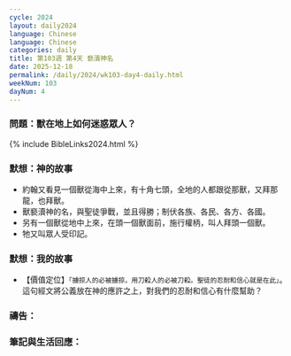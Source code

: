 ```yaml
---
cycle: 2024
layout: daily2024
language: Chinese
language: Chinese
categories: daily
title: 第103週 第4天 褻瀆神名
date: 2025-12-18
permalink: /daily/2024/wk103-day4-daily.html
weekNum: 103
dayNum: 4
---
```


### 問題：獸在地上如何迷惑眾人？

{% include BibleLinks2024.html %}

### 默想：神的故事
+	約翰又看見一個獸從海中上來，有十角七頭，全地的人都跟從那獸，又拜那龍，也拜獸。
+	獸褻瀆神的名，與聖徒爭戰，並且得勝；制伏各族、各民、各方、各國。
+	另有一個獸從地中上來，在頭一個獸面前，施行權柄，叫人拜頭一個獸。
+	牠又叫眾人受印記。

### 默想：我的故事
+	【價值定位】`「擄掠人的必被擄掠，用刀殺人的必被刀殺。聖徒的忍耐和信心就是在此」`。這句經文將公義放在神的應許之上，對我們的忍耐和信心有什麼幫助？

### 禱告：

### 筆記與生活回應：
